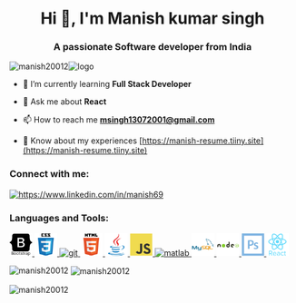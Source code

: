 <h1 align="center">Hi 👋, I'm Manish kumar singh</h1>
<h3 align="center">A passionate Software developer from India</h3>

<img align="right" alt="logo" width="400" src="https://www.google.com/url?sa=i&url=https%3A%2F%2Fgiphy.com%2Fthebuzzingstudio&psig=AOvVaw2gxCpAdU_RWJEP07m9gsi8&ust=1698834826238000&source=images&cd=vfe&opi=89978449&ved=0CBEQjRxqFwoTCJCRxIWLoIIDFQAAAAAdAAAAABAJ">

<p align="left"> <img src="https://komarev.com/ghpvc/?username=manish20012&label=Profile%20views&color=0e75b6&style=flat" alt="manish20012" /> </p>

- 🌱 I’m currently learning **Full Stack Developer**

- 💬 Ask me about **React**

- 📫 How to reach me **msingh13072001@gmail.com**

- 📄 Know about my experiences [https://manish-resume.tiiny.site](https://manish-resume.tiiny.site)

<h3 align="left">Connect with me:</h3>
<p align="left">
<a href="https://linkedin.com/in/https://www.linkedin.com/in/manish69" target="blank"><img align="center" src="https://raw.githubusercontent.com/rahuldkjain/github-profile-readme-generator/master/src/images/icons/Social/linked-in-alt.svg" alt="https://www.linkedin.com/in/manish69" height="30" width="40" /></a>
</p>

<h3 align="left">Languages and Tools:</h3>
<p align="left"> <a href="https://getbootstrap.com" target="_blank" rel="noreferrer"> <img src="https://raw.githubusercontent.com/devicons/devicon/master/icons/bootstrap/bootstrap-plain-wordmark.svg" alt="bootstrap" width="40" height="40"/> </a> <a href="https://www.w3schools.com/css/" target="_blank" rel="noreferrer"> <img src="https://raw.githubusercontent.com/devicons/devicon/master/icons/css3/css3-original-wordmark.svg" alt="css3" width="40" height="40"/> </a> <a href="https://git-scm.com/" target="_blank" rel="noreferrer"> <img src="https://www.vectorlogo.zone/logos/git-scm/git-scm-icon.svg" alt="git" width="40" height="40"/> </a> <a href="https://www.w3.org/html/" target="_blank" rel="noreferrer"> <img src="https://raw.githubusercontent.com/devicons/devicon/master/icons/html5/html5-original-wordmark.svg" alt="html5" width="40" height="40"/> </a> <a href="https://www.java.com" target="_blank" rel="noreferrer"> <img src="https://raw.githubusercontent.com/devicons/devicon/master/icons/java/java-original.svg" alt="java" width="40" height="40"/> </a> <a href="https://developer.mozilla.org/en-US/docs/Web/JavaScript" target="_blank" rel="noreferrer"> <img src="https://raw.githubusercontent.com/devicons/devicon/master/icons/javascript/javascript-original.svg" alt="javascript" width="40" height="40"/> </a> <a href="https://www.mathworks.com/" target="_blank" rel="noreferrer"> <img src="https://upload.wikimedia.org/wikipedia/commons/2/21/Matlab_Logo.png" alt="matlab" width="40" height="40"/> </a> <a href="https://www.mysql.com/" target="_blank" rel="noreferrer"> <img src="https://raw.githubusercontent.com/devicons/devicon/master/icons/mysql/mysql-original-wordmark.svg" alt="mysql" width="40" height="40"/> </a> <a href="https://nodejs.org" target="_blank" rel="noreferrer"> <img src="https://raw.githubusercontent.com/devicons/devicon/master/icons/nodejs/nodejs-original-wordmark.svg" alt="nodejs" width="40" height="40"/> </a> <a href="https://www.photoshop.com/en" target="_blank" rel="noreferrer"> <img src="https://raw.githubusercontent.com/devicons/devicon/master/icons/photoshop/photoshop-line.svg" alt="photoshop" width="40" height="40"/> </a> <a href="https://reactjs.org/" target="_blank" rel="noreferrer"> <img src="https://raw.githubusercontent.com/devicons/devicon/master/icons/react/react-original-wordmark.svg" alt="react" width="40" height="40"/> </a> </p>

<p><img align="left" src="https://github-readme-stats.vercel.app/api/top-langs?username=manish20012&show_icons=true&locale=en&layout=compact" alt="manish20012" /></p>

<p>&nbsp;<img align="center" src="https://github-readme-stats.vercel.app/api?username=manish20012&show_icons=true&locale=en" alt="manish20012" /></p>

<p><img align="center" src="https://github-readme-streak-stats.herokuapp.com/?user=manish20012&" alt="manish20012" /></p>
